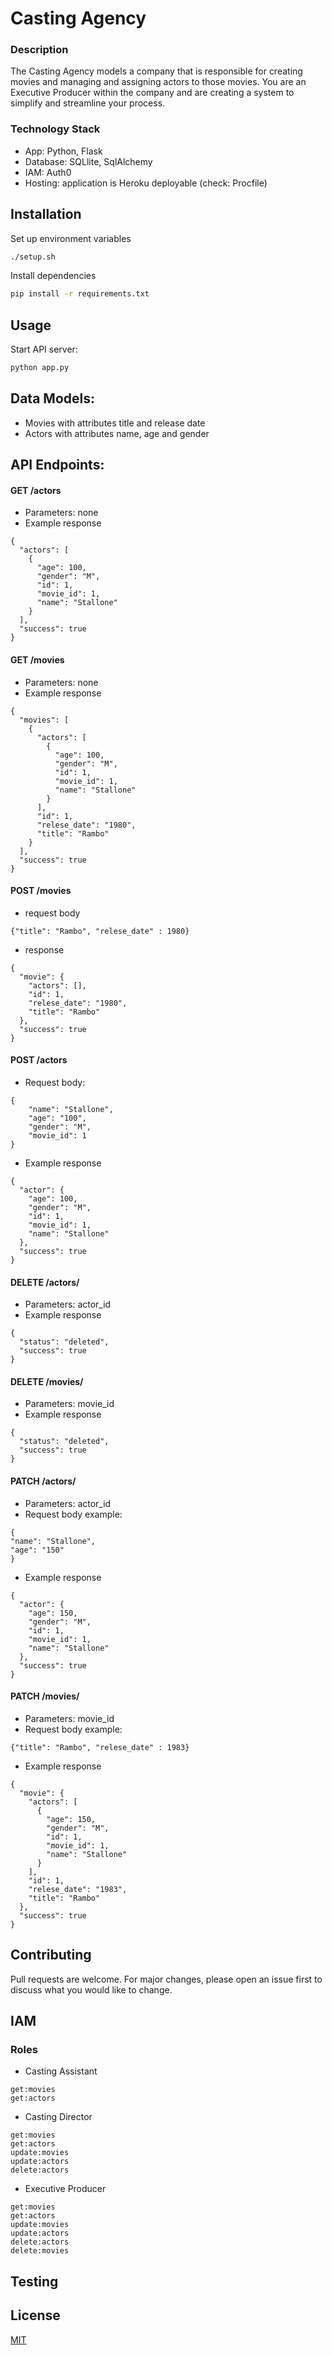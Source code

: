 # Casting Agency


### Description
The Casting Agency models a company that is responsible for creating movies and managing and assigning actors to those movies. You are an Executive Producer within the company and are creating a system to simplify and streamline your process.

### Technology Stack

* App: Python, Flask
* Database: SQLlite, SqlAlchemy
* IAM: Auth0
* Hosting: application is Heroku deployable (check: Procfile)


## Installation

Set up environment variables

```bash
./setup.sh
```
Install dependencies

```bash
pip install -r requirements.txt 
```

## Usage

Start API server:

```python
python app.py
```
## Data Models:

* Movies with attributes title and release date
* Actors with attributes name, age and gender

## API Endpoints:
#### GET /actors
* Parameters: none
* Example response 
```
{
  "actors": [
    {
      "age": 100,
      "gender": "M",
      "id": 1,
      "movie_id": 1,
      "name": "Stallone"
    }
  ],
  "success": true
}
```
#### GET /movies
* Parameters: none
* Example response 
```
{
  "movies": [
    {
      "actors": [
        {
          "age": 100,
          "gender": "M",
          "id": 1,
          "movie_id": 1,
          "name": "Stallone"
        }
      ],
      "id": 1,
      "relese_date": "1980",
      "title": "Rambo"
    }
  ],
  "success": true
}
```
#### POST /movies 
* request body
```
{"title": "Rambo", "relese_date" : 1980}
```
* response
```
{
  "movie": {
    "actors": [],
    "id": 1,
    "relese_date": "1980",
    "title": "Rambo"
  },
  "success": true
}
```
#### POST /actors 
* Request body:
```
{
    "name": "Stallone",
    "age": "100",
    "gender": "M",
    "movie_id": 1
}
```
* Example response
```
{
  "actor": {
    "age": 100,
    "gender": "M",
    "id": 1,
    "movie_id": 1,
    "name": "Stallone"
  },
  "success": true
}
```

#### DELETE /actors/<id>

* Parameters: actor_id
* Example response 
```
{
  "status": "deleted",
  "success": true
}
```

#### DELETE /movies/<id>

* Parameters: movie_id
* Example response 
```
{
  "status": "deleted",
  "success": true
}
```
#### PATCH /actors/<id>

* Parameters: actor_id
* Request body example:
```
{
"name": "Stallone", 
"age": "150"
}
```
* Example response 
```
{
  "actor": {
    "age": 150,
    "gender": "M",
    "id": 1,
    "movie_id": 1,
    "name": "Stallone"
  },
  "success": true
}
```
#### PATCH /movies/<id>

* Parameters: movie_id
* Request body example:
```
{"title": "Rambo", "relese_date" : 1983}
```
* Example response 
```
{
  "movie": {
    "actors": [
      {
        "age": 150,
        "gender": "M",
        "id": 1,
        "movie_id": 1,
        "name": "Stallone"
      }
    ],
    "id": 1,
    "relese_date": "1983",
    "title": "Rambo"
  },
  "success": true
}
```

## Contributing
Pull requests are welcome. For major changes, please open an issue first to discuss what you would like to change.


## IAM

### Roles
* Casting Assistant
```
get:movies
get:actors
```
* Casting Director
```
get:movies
get:actors
update:movies
update:actors
delete:actors
```
* Executive Producer
```
get:movies
get:actors
update:movies
update:actors
delete:actors
delete:movies
```

## Testing



## License
[MIT](https://choosealicense.com/licenses/mit/)